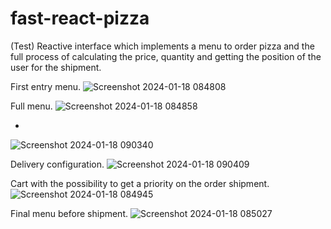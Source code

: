 # fast-react-pizza
(Test) Reactive interface which implements a menu to order pizza and the full process of calculating the price, quantity and getting the position of the user for the shipment.

First entry menu.
![Screenshot 2024-01-18 084808](https://github.com/Emarrest/fast-react-pizza/assets/112563604/bd18298c-4581-4575-81ba-8ad26e7e3506)

Full menu.
![Screenshot 2024-01-18 084858](https://github.com/Emarrest/fast-react-pizza/assets/112563604/cb0fe7cd-c608-489c-a158-203a9c80d23e)

-
![Screenshot 2024-01-18 090340](https://github.com/Emarrest/fast-react-pizza/assets/112563604/539cd4a0-b3ad-4d64-aca0-06aaa625a30e)

Delivery configuration.
![Screenshot 2024-01-18 090409](https://github.com/Emarrest/fast-react-pizza/assets/112563604/4eadc40b-9655-4789-b659-acec746c68e8)

Cart with the possibility to get a priority on the order shipment.
![Screenshot 2024-01-18 084945](https://github.com/Emarrest/fast-react-pizza/assets/112563604/d1fa7d2a-deb1-4286-a6b6-6666a5e6bcfa)

Final menu before shipment.
![Screenshot 2024-01-18 085027](https://github.com/Emarrest/fast-react-pizza/assets/112563604/4eb6cce4-7741-481f-978a-03abd886b058)
